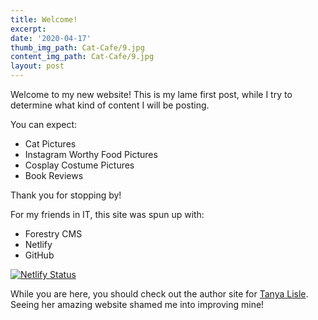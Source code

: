 ```yaml
---
title: Welcome!
excerpt: 
date: '2020-04-17'
thumb_img_path: Cat-Cafe/9.jpg
content_img_path: Cat-Cafe/9.jpg
layout: post
---
```


Welcome to my new website! This is my lame first post, while I try to determine what kind of content I will be posting.

You can expect:

* Cat Pictures
* Instagram Worthy Food Pictures
* Cosplay Costume Pictures
* Book Reviews

Thank you for stopping by!

For my friends in IT, this site was spun up with:

- Forestry CMS
- Netlify
- GitHub

[![Netlify Status](https://api.netlify.com/api/v1/badges/4187dbcf-f661-4163-bf96-e954351c81e9/deploy-status)](https://app.netlify.com/sites/melissa-kendall-author-a32b7/deploys)

While you are here, you should check out the author site for [Tanya Lisle](http://tanyalisle.com/). Seeing her amazing website shamed me into improving mine!